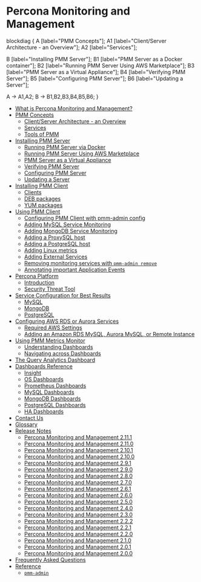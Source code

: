 # Percona Monitoring and Management

blockdiag {
  A [label="PMM Concepts"];
  A1 [label="Client/Server Architecture - an Overview"];
  A2 [label="Services"];

  B [label="Installing PMM Server"];
  B1 [label="PMM Server as a Docker container"];
  B2 [label="Running PMM Server Using AWS Marketplace"];
  B3 [label="PMM Server as a Virtual Appliance"];
  B4 [label="Verifying PMM Server"];
  B5 [label="Configuring PMM Server"];
  B6 [label="Updating a Server"];

  A -> A1,A2;
  B -> B1,B2,B3,B4,B5,B6;
}

- [What is Percona Monitoring and Management?](introduction.md)
- [PMM Concepts](concepts/index.md)
    - [Client/Server Architecture - an Overview](concepts/architecture.md)
    - [Services](concepts/services-index.md)
    - [Tools of PMM](tool.md)
- [Installing PMM Server](install/index-server.md)
    - [Running PMM Server via Docker](install/docker.md)
    - [Running PMM Server Using AWS Marketplace](install/aws.md)
    - [PMM Server as a Virtual Appliance](install/virtual-appliance.md)
    - [Verifying PMM Server](install/server-verify.md)
    - [Configuring PMM Server](manage/index-server.md)
    - [Updating a Server](install/server-update.md)
- [Installing PMM Client](install/index-client.md)
    - [Clients](install/clients.md)
    - [DEB packages](install/client-install-apt.md)
    - [YUM packages](install/client-install-yum.md)
- [Using PMM Client](manage/index-using-pmm-client.md)
    - [Configuring PMM Client with pmm-admin config](manage/client-config.md)
    - [Adding MySQL Service Monitoring](manage/client-mysql-metrics.md)
    - [Adding MongoDB Service Monitoring](manage/client-mongodb-metrics.md)
    - [Adding a ProxySQL host](manage/client-proxysql-metrics.md)
    - [Adding a PostgreSQL host](manage/conf-postgres.md)
    - [Adding Linux metrics](manage/client-linux-metrics.md)
    - [Adding External Services](manage/client-external.md)
    - [Removing monitoring services with `pmm-admin remove`](manage/client-remove.md)
    - [Annotating important Application Events](manage/client-annotations.md)
- [Percona Platform](platform/index.md)
    - [Introduction](platform/intro.md)
    - [Security Threat Tool](platform/stt.md)
- [Service Configuration for Best Results](manage/index-services.md)
    - [MySQL](manage/index-services-mysql.md)
    - [MongoDB](manage/client-mongodb-ssl.md)
    - [PostgreSQL](manage/conf-postgres.md)
- [Configuring AWS RDS or Aurora Services](manage/index-amazon.md)
    - [Required AWS Settings](manage/amazon-rds-settings.md)
    - [Adding an Amazon RDS MySQL, Aurora MySQL, or Remote Instance](manage/amazon-rds-add-instance.md)
- [Using PMM Metrics Monitor](index-using-pmm-metrics-monitor.md)
    - [Understanding Dashboards](metrics-monitor-dashboards.md)
    - [Navigating across Dashboards](metrics-monitor-navigation.md)
- [The Query Analytics Dashboard](qan-intro.md)
- [Dashboards Reference](dashboards/index.md)
    - [Insight](dashboards/index.md#insight)
    - [OS Dashboards](dashboards/index.md#os-dashboards)
    - [Prometheus Dashboards](dashboards/index.md#prometheus-dashboards)
    - [MySQL Dashboards](dashboards/index.md#mysql-dashboards)
    - [MongoDB Dashboards](dashboards/index.md#mongodb-dashboards)
    - [PostgreSQL Dashboards](dashboards/index.md#postgresql-dashboards)
    - [HA Dashboards](dashboards/index.md#ha-dashboards)
- [Contact Us](contact.md)
- [Glossary](glossary-terminology.md)
- [Release Notes](release-notes/index.md)
    - [Percona Monitoring and Management 2.11.1](release-notes/2.11.1.md)
    - [Percona Monitoring and Management 2.11.0](release-notes/2.11.0.md)
    - [Percona Monitoring and Management 2.10.1](release-notes/2.10.1.md)
    - [Percona Monitoring and Management 2.10.0](release-notes/2.10.0.md)
    - [Percona Monitoring and Management 2.9.1](release-notes/2.9.1.md)
    - [Percona Monitoring and Management 2.9.0](release-notes/2.9.0.md)
    - [Percona Monitoring and Management 2.8.0](release-notes/2.8.0.md)
    - [Percona Monitoring and Management 2.7.0](release-notes/2.7.0.md)
    - [Percona Monitoring and Management 2.6.1](release-notes/2.6.1.md)
    - [Percona Monitoring and Management 2.6.0](release-notes/2.6.0.md)
    - [Percona Monitoring and Management 2.5.0](release-notes/2.5.0.md)
    - [Percona Monitoring and Management 2.4.0](release-notes/2.4.0.md)
    - [Percona Monitoring and Management 2.3.0](release-notes/2.3.0.md)
    - [Percona Monitoring and Management 2.2.2](release-notes/2.2.2.md)
    - [Percona Monitoring and Management 2.2.1](release-notes/2.2.1.md)
    - [Percona Monitoring and Management 2.2.0](release-notes/2.2.0.md)
    - [Percona Monitoring and Management 2.1.0](release-notes/2.1.0.md)
    - [Percona Monitoring and Management 2.0.1](release-notes/2.0.1.md)
    - [Percona Monitoring and Management 2.0.0](release-notes/2.0.0.md)
- [Frequently Asked Questions](faq.md)
- [Reference](reference/index.md)
    - [`pmm-admin`](reference/pmm-admin.md)
